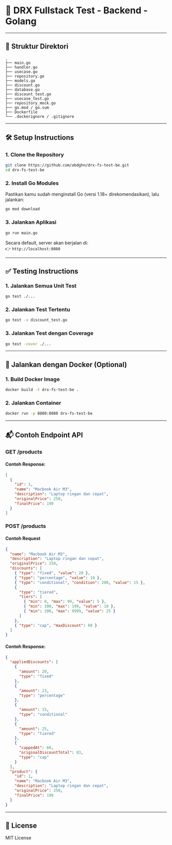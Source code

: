 
# 🧮 DRX Fullstack Test - Backend - Golang
---

## 📁 Struktur Direktori

```
.
├── main.go                 
├── handler.go              
├── usecase.go              
├── repository.go           
├── models.go               
├── discount.go             
├── database.go             
├── discount_test.go        
├── usecase_test.go         
├── repository_mock.go      
├── go.mod / go.sum         
├── Dockerfile              
└── .dockerignore / .gitignore
```

---

## 🛠️ Setup Instructions

### 1. Clone the Repository

```bash
git clone https://github.com/abdghn/drx-fs-test-be.git
cd drx-fs-test-be
```

### 2. Install Go Modules

Pastikan kamu sudah menginstall Go (versi 1.18+ direkomendasikan), lalu jalankan:

```bash
go mod download
```

### 3. Jalankan Aplikasi

```bash
go run main.go
```

Secara default, server akan berjalan di:  
👉 `http://localhost:8080`

---

## ✅ Testing Instructions

### 1. Jalankan Semua Unit Test

```bash
go test ./...
```

### 2. Jalankan Test Tertentu

```bash
go test -v discount_test.go
```

### 3. Jalankan Test dengan Coverage

```bash
go test -cover ./...
```

---

## 🐳 Jalankan dengan Docker (Optional)

### 1. Build Docker Image

```bash
docker build -t drx-fs-test-be .
```

### 2. Jalankan Container

```bash
docker run -p 8080:8080 drx-fs-test-be
```

---

## 📬 Contoh Endpoint API

### GET /products

#### Contoh Response:

```json
[
  {
    "id": 1,
    "name": "Macbook Air M3",
    "description": "Laptop ringan dan cepat",
    "originalPrice": 250,
    "finalPrice": 190
  }
]
```

### POST /products

#### Contoh Request

```json
{
  "name": "Macbook Air M3",
  "description": "Laptop ringan dan cepat",
  "originalPrice": 250,
  "discounts": [
    { "type": "fixed", "value": 20 },
    { "type": "percentage", "value": 10 },
    { "type": "conditional", "condition": 200, "value": 15 },
    {
      "type": "tiered",
      "tiers": [
        { "min": 0, "max": 99, "value": 5 },
        { "min": 100, "max": 199, "value": 10 },
        { "min": 200, "max": 9999, "value": 25 }
      ]
    },
    { "type": "cap", "maxDiscount": 60 }
  ]
}
```

#### Contoh Response:

```json
{
  "appliedDiscounts": [
    {
      "amount": 20,
      "type": "fixed"
    },
    {
      "amount": 23,
      "type": "percentage"
    },
    {
      "amount": 15,
      "type": "conditional"
    },
    {
      "amount": 25,
      "type": "tiered"
    },
    {
      "cappedAt": 60,
      "originalDiscountTotal": 83,
      "type": "cap"
    }
  ],
  "product": {
    "id": 1,
    "name": "Macbook Air M3",
    "description": "Laptop ringan dan cepat",
    "originalPrice": 250,
    "finalPrice": 190
  }
}
```

---

## 📄 License

MIT License
